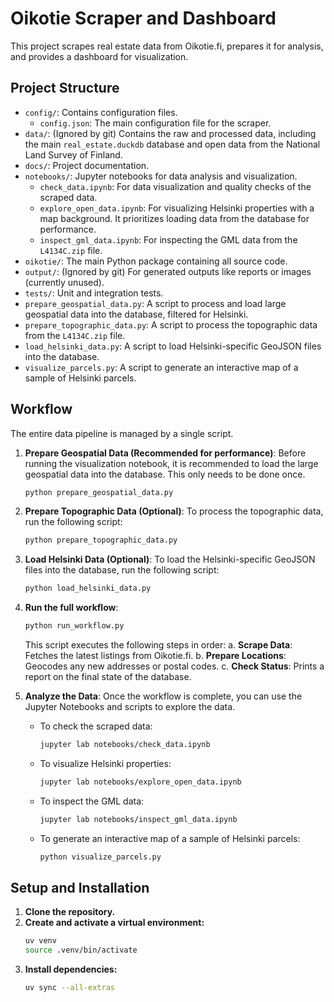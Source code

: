 # Oikotie Scraper and Dashboard

This project scrapes real estate data from Oikotie.fi, prepares it for analysis, and provides a dashboard for visualization.

## Project Structure

-   `config/`: Contains configuration files.
    -   `config.json`: The main configuration file for the scraper.
-   `data/`: (Ignored by git) Contains the raw and processed data, including the main `real_estate.duckdb` database and open data from the National Land Survey of Finland.
-   `docs/`: Project documentation.
-   `notebooks/`: Jupyter notebooks for data analysis and visualization.
    -   `check_data.ipynb`: For data visualization and quality checks of the scraped data.
    -   `explore_open_data.ipynb`: For visualizing Helsinki properties with a map background. It prioritizes loading data from the database for performance.
    -   `inspect_gml_data.ipynb`: For inspecting the GML data from the `L4134C.zip` file.
-   `oikotie/`: The main Python package containing all source code.
-   `output/`: (Ignored by git) For generated outputs like reports or images (currently unused).
-   `tests/`: Unit and integration tests.
-   `prepare_geospatial_data.py`: A script to process and load large geospatial data into the database, filtered for Helsinki.
-   `prepare_topographic_data.py`: A script to process the topographic data from the `L4134C.zip` file.
-   `load_helsinki_data.py`: A script to load Helsinki-specific GeoJSON files into the database.
-   `visualize_parcels.py`: A script to generate an interactive map of a sample of Helsinki parcels.

## Workflow

The entire data pipeline is managed by a single script.

1.  **Prepare Geospatial Data (Recommended for performance)**:
    Before running the visualization notebook, it is recommended to load the large geospatial data into the database. This only needs to be done once.
    ```sh
    python prepare_geospatial_data.py
    ```

2.  **Prepare Topographic Data (Optional)**:
    To process the topographic data, run the following script:
    ```sh
    python prepare_topographic_data.py
    ```

3.  **Load Helsinki Data (Optional)**:
    To load the Helsinki-specific GeoJSON files into the database, run the following script:
    ```sh
    python load_helsinki_data.py
    ```

4.  **Run the full workflow**:
    ```sh
    python run_workflow.py
    ```
    This script executes the following steps in order:
    a.  **Scrape Data**: Fetches the latest listings from Oikotie.fi.
    b.  **Prepare Locations**: Geocodes any new addresses or postal codes.
    c.  **Check Status**: Prints a report on the final state of the database.

5.  **Analyze the Data**:
    Once the workflow is complete, you can use the Jupyter Notebooks and scripts to explore the data.
    -   To check the scraped data:
        ```sh
        jupyter lab notebooks/check_data.ipynb
        ```
    -   To visualize Helsinki properties:
        ```sh
        jupyter lab notebooks/explore_open_data.ipynb
        ```
    -   To inspect the GML data:
        ```sh
        jupyter lab notebooks/inspect_gml_data.ipynb
        ```
    -   To generate an interactive map of a sample of Helsinki parcels:
        ```sh
        python visualize_parcels.py
        ```

## Setup and Installation

1.  **Clone the repository.**
2.  **Create and activate a virtual environment:**
    ```sh
    uv venv
    source .venv/bin/activate
    ```
3.  **Install dependencies:**
    ```sh
    uv sync --all-extras
    ```
